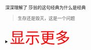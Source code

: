 深深理解了 莎翁的这句经典为什么是经典

> 生存还是毁灭，这是一个问题


<details><summary><font size="40" color="red">显示更多</font></summary>
  
[![lishijiee's github stats](https://github-readme-stats.vercel.app/api?username=lishijiee&theme=tokyonight)](https://github.com/lishijiee/github-readme-stats)  
[![Top Langs](https://github-readme-stats.vercel.app/api/top-langs/?username=lishijiee&layout=compact)](https://github.com/lishijiee/github-readme-stats)


## 【repo 仓库】  


- [我的笔记Notes](https://github.com/lishijiee/Notes) 
- [我的日常](https://github.com/lishijiee/Daily)
- [我的日常Web](https://github.com/lishijiee/daily-web)

</details>
<!--
- [个人主页仓库](https://github.com/lishijiee/lishijiee)
- [个人学习成长记录笔记(private)](https://github.com/lishijiee/eee)  
- [基于 Spring-Cloud-Alibaba 的交易系统](https://github.com/lishijiee/vshop)  
- [基于 Spring-Boot 平台的技术验证仓库](https://github.com/lishijiee/spring-boot-demos)
- [基于 Java 的代码技术验证](https://github.com/lishijiee/Java-demo)   
- [面试指北](https://github.com/lishijiee/Java-North)  
<br/><br/><br/>
- [yun-xi](https://github.com/lishijiee/yun-xi)  
- [养老基金ling-long](https://github.com/lishijiee/ling-long)
- [rui-ying](https://github.com/lishijiee/rui-ying)
- [sun-qian](https://github.com/lishijiee/sun-qian)
- [仓储系统](https://github.com/lishijiee/cangchu)
- [TODO](https://github.com/lishijiee/eee)
- [TODO](https://github.com/lishijiee/eee)
- [TODO](https://github.com/lishijiee/eee)
- [我的家装笔记](https://github.com/lishijiee/Home-Decorate)  

-->
